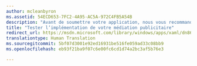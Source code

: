 ```yaml
---
author: mcleanbyron
ms.assetid: 54ECD653-7FC2-4A95-AC5A-972C4FB5A54B
description: "Avant de soumettre votre application, nous vous recommandons de tester l’implémentation de votre médiation publicitaire."
title: "Tester l’implémentation de votre médiation publicitaire"
redirect_url: https://msdn.microsoft.com/library/windows/apps/xaml/dn864358.aspx
translationtype: Human Translation
ms.sourcegitcommit: 5bf07d3001e92ed16931be516fe059ad33c08bb9
ms.openlocfilehash: eb93f21ba9f07c6e00fc6cd1d74a2bc3af5b76e3

---
```





<!--HONumber=Aug16_HO3-->


